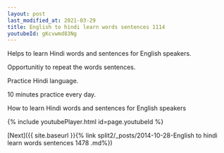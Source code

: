 ```yaml
---
layout: post
last_modified_at: 2021-03-29
title: English to hindi learn words sentences 1114 
youtubeId: gKcvwmd83Ng
---
```

 
 
Helps to learn Hindi words and sentences for English speakers.

Opportunitiy to repeat the words sentences. 

Practice Hindi language. 
 
10 minutes practice every day. 
 
How to learn Hindi words and sentences for English speakers 
 
{% include youtubePlayer.html id=page.youtubeId %}
 
 
[Next]({{ site.baseurl }}{% link  split2/_posts/2014-10-28-English to hindi learn words sentences 1478 .md%})
 
